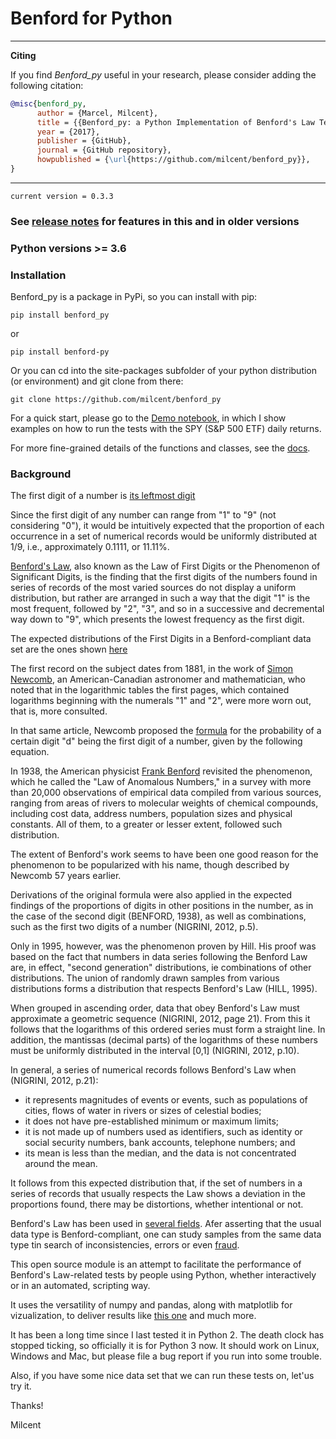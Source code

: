 # Benford for Python

--------------------------------------------------------------------------------

**Citing**


If you find *Benford_py* useful in your research, please consider adding the following citation:

```bibtex
@misc{benford_py,
      author = {Marcel, Milcent},
      title = {{Benford_py: a Python Implementation of Benford's Law Tests}},
      year = {2017},
      publisher = {GitHub},
      journal = {GitHub repository},
      howpublished = {\url{https://github.com/milcent/benford_py}},
}
```

--------------------------------------------------------------------------------

`current version = 0.3.3`

### See [release notes](https://github.com/milcent/benford_py/releases/) for features in this and in older versions

### Python versions >= 3.6

### Installation

Benford_py is a package in PyPi, so you can install with pip:

`pip install benford_py`

or

`pip install benford-py`

Or you can cd into the site-packages subfolder of your python distribution (or environment) and git clone from there:

`git clone https://github.com/milcent/benford_py`

For a quick start, please go to the [Demo notebook](https://github.com/milcent/benford_py/blob/master/Demo.ipynb), in which I show examples on how to run the tests with the SPY (S&P 500 ETF) daily returns.

For more fine-grained details of the functions and classes, see the [docs](https://benford-py.readthedocs.io/en/latest/index.html).

### Background

The first digit of a number is [its leftmost digit](https://github.com/milcent/benford_py/blob/master/img/First_Digits.png)

Since the first digit of any number can range from "1" to "9"
(not considering "0"), it would be intuitively expected that the
proportion of each occurrence in a set of numerical records would
be uniformly distributed at 1/9, i.e., approximately 0.1111,
or 11.11%.

[Benford's Law](https://en.wikipedia.org/wiki/Benford%27s_law),
also known as the Law of First Digits or the Phenomenon of
Significant Digits, is the finding that the first digits of the
numbers found in series of records of the most varied sources do
not display a uniform distribution, but rather are arranged in such
a way that the digit "1" is the most frequent, followed by "2",
"3", and so in a successive and decremental way down to "9", 
which presents the lowest frequency as the first digit.

The expected distributions of the First Digits in a
Benford-compliant data set are the ones shown [here](https://github.com/milcent/benford_py/blob/master/img/First.png)

The first record on the subject dates from 1881, in the work of
[Simon Newcomb](https://github.com/milcent/benford_py/blob/master/img/Simon_Newcomb_APS.jpg), an American-Canadian astronomer and mathematician,
who noted that in the logarithmic tables the first pages, which
contained logarithms beginning with the numerals "1" and "2",
were more worn out, that is, more consulted.

In that same article, Newcomb proposed the [formula](https://github.com/milcent/benford_py/blob/master/img/formula.png) for the probability of a certain digit "d" 
being the first digit of a number, given by the following equation.

In 1938, the American physicist [Frank Benford](https://github.com/milcent/benford_py/blob/master/img/2429_Benford-Frank.jpg) revisited the 
phenomenon, which he called the "Law of Anomalous Numbers," in 
a survey with more than 20,000 observations of empirical data 
compiled from various sources, ranging from areas of rivers to
molecular weights of chemical compounds, including cost data, 
address numbers, population sizes and physical constants. All 
of them, to a greater or lesser extent, followed such 
distribution.

The extent of Benford's work seems to have been one good reason 
for the phenomenon to be popularized with his name, though 
described by Newcomb 57 years earlier.

Derivations of the original formula were also applied in the 
expected findings of the proportions of digits in other 
positions in the number, as in the case of the second digit
(BENFORD, 1938), as well as combinations, such as the first 
two digits of a number (NIGRINI, 2012, p.5).

Only in 1995, however, was the phenomenon proven by Hill. 
His proof was based on the fact that numbers in data series
following the Benford Law are, in effect, "second generation"
distributions, ie combinations of other distributions.
The union of randomly drawn samples from various distributions
forms a distribution that respects Benford's Law (HILL, 1995).

When grouped in ascending order, data that obey Benford's Law 
must approximate a geometric sequence (NIGRINI, 2012, page 21).
From this it follows that the logarithms of this ordered series
must form a straight line. In addition, the mantissas (decimal
parts) of the logarithms of these numbers must be uniformly
distributed in the interval [0,1] (NIGRINI, 2012, p.10).

In general, a series of numerical records follows Benford's Law
when (NIGRINI, 2012, p.21):
* it represents magnitudes of events or events, such as populations
of cities, flows of water in rivers or sizes of celestial bodies;
* it does not have pre-established minimum or maximum limits;
* it is not made up of numbers used as identifiers, such as 
identity or social security numbers, bank accounts, telephone numbers; and
* its mean is less than the median, and the data is not
concentrated around the mean.

It follows from this expected distribution that, if the set of
numbers in a series of records that usually respects the Law
shows a deviation in the proportions found, there may be
distortions, whether intentional or not.

Benford's Law has been used in [several fields](http://www.benfordonline.net/). 
Afer asserting that the usual data type is Benford-compliant,
one can study samples from the same data type tin search of
inconsistencies, errors or even [fraud](https://www.amazon.com.br/Benfords-Law-Applications-Accounting-Detection/dp/1118152859).

This open source module is an attempt to facilitate the 
performance of Benford's Law-related tests by people using
Python, whether interactively or in an automated, scripting way.

It uses the versatility of numpy and pandas, along with
matplotlib for vizualization, to deliver results like [this one](https://github.com/milcent/benford_py/blob/master/img/SPY-f2d-conf_level-95.png) and much more.


It has been a long time since I last tested it in Python 2. The death clock has stopped ticking, so officially it is for Python 3 now. It should work on Linux, Windows and Mac, but please file a bug report if you run into some trouble.

Also, if you have some nice data set that we can run these tests on, let'us try it.

Thanks!

Milcent
